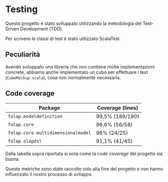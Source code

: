 # Testing

Questo progetto è stato sviluppato utilizzando la metodologia del Test-Driven Development (TDD).

Per scrivere le classi di test è stato utilizzato ScalaTest.

## Peculiarità
Avendo sviluppato una libreria che non contiene molte implementazioni concrete, abbiamo anche
implementato un cubo per effettuare i test (`CubeMockup.scala`), cosa non normalmente necessaria.

## Code coverage

| Package                            | Coverage (lines) |
|------------------------------------|------------------|
| `folap.modeldefinition`            | 99,5% (189/190)  |
| `folap.core`                       | 96,6% (56/58)    |
| `folap.core.multidimensionalmodel` | 96% (24/25)      |
| `folap.olapdsl`                    | 91,1% (41/45)    |

Dalla tabella sopra riportata si nota come la *code coverage* del progetto sia buona.

Queste metriche sono state raccolte solo alla fine del progetto e non hanno influenzato
il nostro processo di sviluppo.


